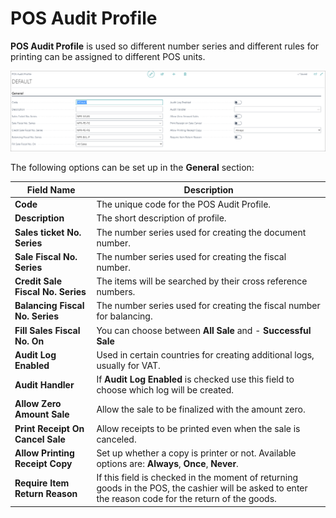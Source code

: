 # POS Audit Profile

**POS Audit Profile** is used so different number series and different rules for printing can be assigned to different POS units.

![POSAuditProfile](../images/POS%20audit%20profile.PNG)

The following options can be set up in the **General** section:


| Field Name      | Description |
| ----------- | ----------- |
| **Code**       | The unique code for the POS Audit Profile.     |
| **Description**   | The short description of profile.        |
| **Sales ticket No. Series**  | The number series used for creating the document number. |
| **Sale Fiscal No. Series** | The number series used for creating the fiscal number. |
| **Credit Sale Fiscal No. Series** | The items will be searched by their cross reference numbers. |
| **Balancing Fiscal No. Series** | The number series used for creating the fiscal number for balancing. |
| **Fill Sales Fiscal No. On** | You can choose between **All Sale** and - **Successful Sale** |
| **Audit Log Enabled** | Used in certain countries for creating additional logs, usually for VAT. |
| **Audit Handler** | If **Audit Log Enabled** is checked use this field to choose which log will be created. |
| **Allow Zero Amount Sale** | Allow the sale to be finalized with the amount zero. |
| **Print Receipt On Cancel Sale** | Allow receipts to be printed even when the sale is canceled. |
| **Allow Printing Receipt Copy** | Set up whether a copy is printer or not. Available options are: **Always**, **Once**, **Never**. |
| **Require Item Return Reason** | If this field is checked in the moment of returning goods in the POS, the cashier will be asked to enter the reason code for the return of the goods. |